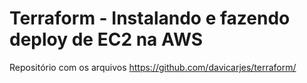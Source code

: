 # Terraform - Instalando e fazendo deploy de EC2 na AWS

Repositório com os arquivos https://github.com/davicarjes/terraform/


